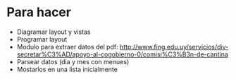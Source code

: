 Para hacer
==========
- Diagramar layout y vistas
- Programar layout
- Modulo para extraer datos del pdf:
http://www.fing.edu.uy/servicios/div-secretar%C3%AD/apoyo-al-cogobierno-0/comisi%C3%B3n-de-cantina
- Parsear datos (dia y mes con menues)
- Mostarlos en una lista inicialmente
